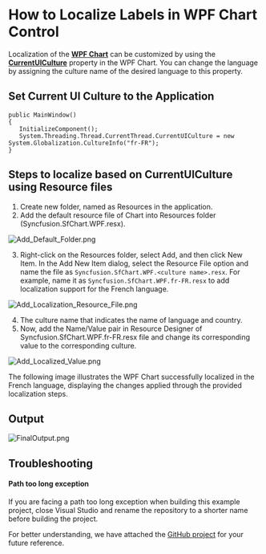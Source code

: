 # How to Localize Labels in WPF Chart Control

Localization of the [**WPF Chart**](https://www.syncfusion.com/wpf-controls/charts) can be customized by using the [**CurrentUICulture**](https://learn.microsoft.com/en-us/dotnet/api/system.globalization.cultureinfo.currentuiculture?view=netcore-3.1) property in the WPF Chart. You can change the language by assigning the culture name of the desired language to this property.

## Set Current UI Culture to the Application
 
 ```
public MainWindow()
{
    InitializeComponent();
    System.Threading.Thread.CurrentThread.CurrentUICulture = new System.Globalization.CultureInfo("fr-FR");
} 
 ```


## Steps to localize based on CurrentUICulture using Resource files

1.	Create new folder, named as Resources in the application.
2.	Add the default resource file of Chart into Resources folder (Syncfusion.SfChart.WPF.resx).
 
 ![Add_Default_Folder.png](https://support.syncfusion.com/kb/agent/attachment/article/18165/inline?token=eyJhbGciOiJodHRwOi8vd3d3LnczLm9yZy8yMDAxLzA0L3htbGRzaWctbW9yZSNobWFjLXNoYTI1NiIsInR5cCI6IkpXVCJ9.eyJpZCI6IjMyNTEwIiwib3JnaWQiOiIzIiwiaXNzIjoic3VwcG9ydC5zeW5jZnVzaW9uLmNvbSJ9.PRnjBmQYSMT_kThqqZYolBc2n9L2o-hKhoGHBHMSNzc)

3.	Right-click on the Resources folder, select Add, and then click New Item. In the Add New Item dialog, select the Resource File option and name the file as `Syncfusion.SfChart.WPF.<culture name>.resx`. For example, name it as `Syncfusion.SfChart.WPF.fr-FR.resx` to add localization support for the French language.

 ![Add_Localization_Resource_File.png](https://support.syncfusion.com/kb/agent/attachment/article/18165/inline?token=eyJhbGciOiJodHRwOi8vd3d3LnczLm9yZy8yMDAxLzA0L3htbGRzaWctbW9yZSNobWFjLXNoYTI1NiIsInR5cCI6IkpXVCJ9.eyJpZCI6IjMyNTExIiwib3JnaWQiOiIzIiwiaXNzIjoic3VwcG9ydC5zeW5jZnVzaW9uLmNvbSJ9.FcENlDMM3L40xbxMBMvdO_JF7UDWFGGnyXKGL3Ank68)

4.	The culture name that indicates the name of language and country.
5.	Now, add the Name/Value pair in Resource Designer of Syncfusion.SfChart.WPF.fr-FR.resx file and change its corresponding value to the corresponding culture.

 ![Add_Localized_Value.png](https://support.syncfusion.com/kb/agent/attachment/article/18165/inline?token=eyJhbGciOiJodHRwOi8vd3d3LnczLm9yZy8yMDAxLzA0L3htbGRzaWctbW9yZSNobWFjLXNoYTI1NiIsInR5cCI6IkpXVCJ9.eyJpZCI6IjMyNTE0Iiwib3JnaWQiOiIzIiwiaXNzIjoic3VwcG9ydC5zeW5jZnVzaW9uLmNvbSJ9.7flN-Ic-sbPFkAJ4vf3ZK80ZqTZJ-cGUqI0LlyQB02k) 

The following image illustrates the WPF Chart successfully localized in the French language, displaying the changes applied through the provided localization steps.
 
 ## Output
 ![FinalOutput.png](https://support.syncfusion.com/kb/agent/attachment/article/18165/inline?token=eyJhbGciOiJodHRwOi8vd3d3LnczLm9yZy8yMDAxLzA0L3htbGRzaWctbW9yZSNobWFjLXNoYTI1NiIsInR5cCI6IkpXVCJ9.eyJpZCI6IjMyNTEzIiwib3JnaWQiOiIzIiwiaXNzIjoic3VwcG9ydC5zeW5jZnVzaW9uLmNvbSJ9.PE-DDVupHY9H6vfQ0kDSLqrpk9l7elAR9boMCecIj68)

## Troubleshooting

#### Path too long exception

If you are facing a path too long exception when building this example project, close Visual Studio and rename the repository to a shorter name before building the project.

For better understanding, we have attached the [GitHub project](https://github.com/SyncfusionExamples/How-to-Localize-Labels-in-WPF-Chart-Control) for your future reference.